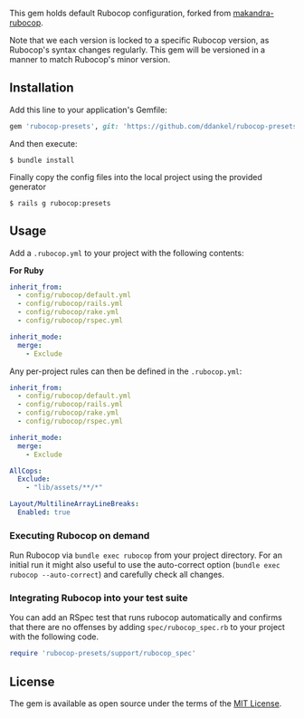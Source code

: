 This gem holds default Rubocop configuration, forked from [makandra-rubocop](https://github.com/makandra/makandra-rubocop).

Note that we each version is locked to a specific Rubocop version, as Rubocop's syntax changes regularly. This gem will be versioned in a manner to match Rubocop's minor version.

## Installation

Add this line to your application's Gemfile:

```ruby
gem 'rubocop-presets', git: 'https://github.com/ddankel/rubocop-presets'
```

And then execute:

    $ bundle install

Finally copy the config files into the local project using the provided generator

    $ rails g rubocop:presets

## Usage

Add a `.rubocop.yml` to your project with the following contents:

**For Ruby**

```yaml
inherit_from:
  - config/rubocop/default.yml
  - config/rubocop/rails.yml
  - config/rubocop/rake.yml
  - config/rubocop/rspec.yml

inherit_mode:
  merge:
    - Exclude
```

Any per-project rules can then be defined in the `.rubocop.yml`:

```yaml
inherit_from:
  - config/rubocop/default.yml
  - config/rubocop/rails.yml
  - config/rubocop/rake.yml
  - config/rubocop/rspec.yml

inherit_mode:
  merge:
    - Exclude

AllCops:
  Exclude:
    - "lib/assets/**/*"

Layout/MultilineArrayLineBreaks:
  Enabled: true
```

### Executing Rubocop on demand

Run Rubocop via `bundle exec rubocop` from your project directory. For an initial run it might also useful to use the auto-correct option (`bundle exec rubocop --auto-correct`) and carefully check all changes.

### Integrating Rubocop into your test suite

You can add an RSpec test that runs rubocop automatically and confirms that there are no offenses by adding `spec/rubocop_spec.rb` to your project with the following code.

```ruby
require 'rubocop-presets/support/rubocop_spec'
```

## License

The gem is available as open source under the terms of the [MIT License](https://opensource.org/licenses/MIT).
